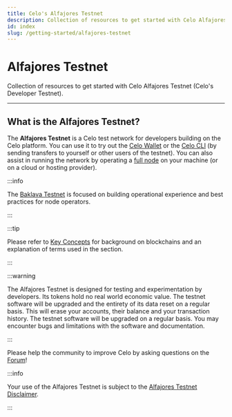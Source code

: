 ```yaml
---
title: Celo's Alfajores Testnet
description: Collection of resources to get started with Celo Alfajores Testnet (Celo's Developer Testnet).
id: index
slug: /getting-started/alfajores-testnet
---
```


# Alfajores Testnet

Collection of resources to get started with Celo Alfajores Testnet (Celo's Developer Testnet).

---

## What is the Alfajores Testnet?

The **Alfajores Testnet** is a Celo test network for developers building on the Celo platform. You can use it to try out the [Celo Wallet](https://celo.org/build/wallet) or the [Celo CLI](/cli) \(by sending transfers to yourself or other users of the testnet\). You can also assist in running the network by operating a [full node](/getting-started/mainnet/running-a-full-node-in-mainnet) on your machine \(or on a cloud or hosting provider\).

:::info

The [Baklava Testnet](/getting-started/baklava-testnet) is focused on building operational experience and best practices for node operators.

:::

:::tip

Please refer to [Key Concepts](/overview#background-and-key-concepts) for background on blockchains and an explanation of terms used in the section.

:::

:::warning

The Alfajores Testnet is designed for testing and experimentation by developers. Its tokens hold no real world economic value. The testnet software will be upgraded and the entirety of its data reset on a regular basis. This will erase your accounts, their balance and your transaction history. The testnet software will be upgraded on a regular basis. You may encounter bugs and limitations with the software and documentation.

:::

Please help the community to improve Celo by asking questions on the [Forum](https://forum.celo.org/c/alfajores-testnet)!

:::info

Your use of the Alfajores Testnet is subject to the [Alfajores Testnet Disclaimer](/important-information/alfajores-testnet-disclaimer).

:::
